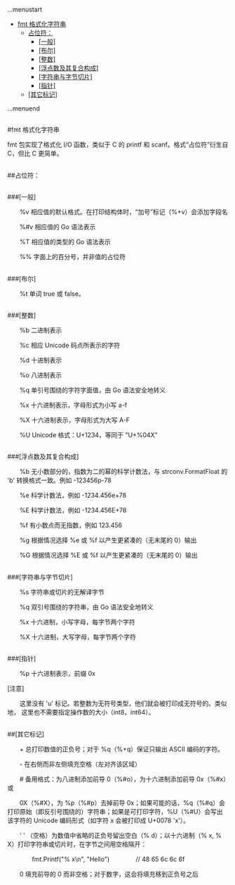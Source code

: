 ...menustart

 - [fmt 格式化字符串](#ccb2ec8103248126d4115d0d9203fe6f)
	 - [占位符：](#728348c8559bc28c8a5dd20013145e1c)
		 - [[一般]](#f0774dd27d27aef1c45f49da6de4336f)
		 - [[布尔]](#d38955d5ced4563ab0bfc52180cba335)
		 - [[整数]](#58d51d9964ce48653c8d2b0ce7c61ffc)
		 - [[浮点数及其复合构成]](#ffe643551f677b25d43615f19790a701)
		 - [[字符串与字节切片]](#dc4f2095726996a30dff6d8e2ceda7f6)
		 - [[指针]](#8be2910837b633c65a7b3d39d666a821)
	 - [[其它标记]](#86bdb9e5a2b954adf75f442b43c4cb37)

...menuend



<h2 id="ccb2ec8103248126d4115d0d9203fe6f"></h2>
#fmt 格式化字符串

fmt 包实现了格式化 I/O 函数，类似于 C 的 printf 和 scanf。格式“占位符”衍生自 C，但比 C 更简单。

<h2 id="728348c8559bc28c8a5dd20013145e1c"></h2>
##占位符：

<h2 id="f0774dd27d27aef1c45f49da6de4336f"></h2>
###[一般]

　　%v	相应值的默认格式。在打印结构体时，“加号”标记（%+v）会添加字段名

　　%#v	相应值的 Go 语法表示

　　%T	相应值的类型的 Go 语法表示

　　%%	字面上的百分号，并非值的占位符

<h2 id="d38955d5ced4563ab0bfc52180cba335"></h2>
###[布尔]

　　%t	单词 true 或 false。

<h2 id="58d51d9964ce48653c8d2b0ce7c61ffc"></h2>
###[整数]

　　%b	二进制表示

　　%c	相应 Unicode 码点所表示的字符

　　%d	十进制表示

　　%o	八进制表示

　　%q	单引号围绕的字符字面值，由 Go 语法安全地转义

　　%x	十六进制表示，字母形式为小写 a-f

　　%X	十六进制表示，字母形式为大写 A-F

　　%U	Unicode 格式：U+1234，等同于 "U+%04X"

<h2 id="ffe643551f677b25d43615f19790a701"></h2>
###[浮点数及其复合构成]

　　%b	无小数部分的，指数为二的幂的科学计数法，与 strconv.FormatFloat 的 'b' 转换格式一致。例如 -123456p-78

　　%e	科学计数法，例如 -1234.456e+78

　　%E	科学计数法，例如 -1234.456E+78

　　%f	有小数点而无指数，例如 123.456

　　%g	根据情况选择 %e 或 %f 以产生更紧凑的（无末尾的 0）输出

　　%G	根据情况选择 %E 或 %f 以产生更紧凑的（无末尾的 0）输出

<h2 id="dc4f2095726996a30dff6d8e2ceda7f6"></h2>
###[字符串与字节切片]

　　%s	字符串或切片的无解译字节

　　%q	双引号围绕的字符串，由 Go 语法安全地转义

　　%x	十六进制，小写字母，每字节两个字符

　　%X	十六进制，大写字母，每字节两个字符

<h2 id="8be2910837b633c65a7b3d39d666a821"></h2>
###[指针]

　　%p	十六进制表示，前缀 0x


[注意]

　　这里没有 'u' 标记。若整数为无符号类型，他们就会被打印成无符号的。类似地， 这里也不需要指定操作数的大小（int8，int64）。


<h2 id="86bdb9e5a2b954adf75f442b43c4cb37"></h2>
##[其它标记]

　　+	总打印数值的正负号；对于 %q（%+q）保证只输出 ASCII 编码的字符。

　　-	在右侧而非左侧填充空格（左对齐该区域）

　　#	备用格式：为八进制添加前导 0（%#o），为十六进制添加前导 0x（%#x）或

　　0X（%#X），为 %p（%#p）去掉前导 0x；如果可能的话，%q（%#q）会打印原始（即反引号围绕的）字符串；如果是可打印字符，%U（%#U）会写出该字符的 Unicode 编码形式（如字符 x 会被打印成 U+0078 'x'）。

　　' '	（空格）为数值中省略的正负号留出空白（% d）；以十六进制（% x, % X）打印字符串或切片时，在字节之间用空格隔开：

　　　　fmt.Printf("% x\n", "Hello")
　　　　// 48 65 6c 6c 6f

　　0	填充前导的 0 而非空格；对于数字，这会将填充移到正负号之后

